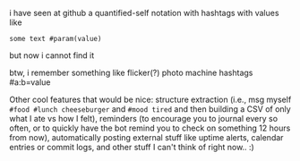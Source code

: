 


i have seen at github a quantified-self notation with hashtags with values like
```
some text #param(value)
```
but now i cannot find it


btw, i remember something like flicker(?) photo machine hashtags #a:b=value 


Other cool features that would be nice: structure extraction (i.e., msg myself `#food #lunch cheeseburger` and `#mood tired` and then building a CSV of only what I ate vs how I felt), reminders (to encourage you to journal every so often, or to quickly have the bot remind you to check on something 12 hours from now), automatically posting external stuff like uptime alerts, calendar entries or commit logs, and other stuff I can't think of right now.. :)




